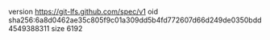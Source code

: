 version https://git-lfs.github.com/spec/v1
oid sha256:6a8d0462ae35c805f9c01a309dd5b4fd772607d66d249de0350bdd4549388311
size 6192

